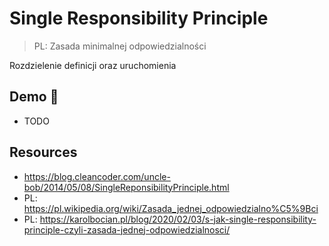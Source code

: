 # Single Responsibility Principle

> PL: Zasada minimalnej odpowiedzialności

Rozdzielenie definicji oraz uruchomienia

## Demo 🎉

* TODO

## Resources

* <https://blog.cleancoder.com/uncle-bob/2014/05/08/SingleReponsibilityPrinciple.html>
* PL: <https://pl.wikipedia.org/wiki/Zasada_jednej_odpowiedzialno%C5%9Bci>
* PL: <https://karolbocian.pl/blog/2020/02/03/s-jak-single-responsibility-principle-czyli-zasada-jednej-odpowiedzialnosci/>
